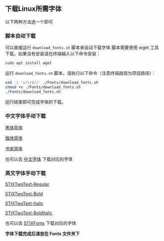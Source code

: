 <!--
 *  =======================================================================
 *  ·······································································
 *  ·······································································
 *  ····Y88b···d88P················888b·····d888·d8b·······················
 *  ·····Y88b·d88P·················8888b···d8888·Y8P·······················
 *  ······Y88o88P··················88888b·d88888···························
 *  ·······Y888P··8888b···88888b···888Y88888P888·888·88888b·····d88b·······
 *  ········888······"88b·888·"88b·888·Y888P·888·888·888·"88b·d88P"88b·····
 *  ········888···d888888·888··888·888··Y8P··888·888·888··888·888··888·····
 *  ········888··888··888·888··888·888···"···888·888·888··888·Y88b·888·····
 *  ········888··"Y888888·888··888·888·······888·888·888··888··"Y88888·····
 *  ·······························································888·····
 *  ··························································Y8b·d88P·····
 *  ···························································"Y88P"······
 *  ·······································································
 *  =======================================================================
 * 
 *  -----------------------------------------------------------------------
 * Author       : 焱铭
 * Date         : 2025-01-13 22:46:40 +0800
 * LastEditTime : 2025-01-14 20:20:12 +0800
 * Github       : https://github.com/YanMing-lxb/
 * FilePath     : /GUET_Thesis_LaTeX/Fonts/Fonts link.md
 * Description  : 
 *  -----------------------------------------------------------------------
 -->

## 下载Linux所需字体

以下两种方法选一个即可

### 脚本自动下载

可以直接运行 `download_fonts.sh` 脚本来自动下载字体
脚本需要使用 wget 工具下载，如果没有安装请在终端输入以下命令安装：

```bash
sudo apt install wget
```

运行 `download_fonts.sh` 脚本，请执行以下命令（注意终端路径为项目路径）：

```bash
sed -i 's/\r$//' ./Fonts/download_fonts.sh
chmod +x ./Fonts/download_fonts.sh
./Fonts/download_fonts.sh
```

运行结束即可完成字体的下载。

### 中文字体手动下载

[黑体简体](https://github.com/jaywcjlove/free-font/raw/refs/heads/main/docs/fonts/%E6%96%B9%E6%AD%A3%E5%AD%97%E4%BD%93%E7%B3%BB%E5%88%97/%E6%96%B9%E6%AD%A3%E4%B9%A6%E5%AE%8B%E7%AE%80%E4%BD%93.ttf)

[楷体简体](https://github.com/jaywcjlove/free-font/raw/refs/heads/main/docs/fonts/%E6%96%B9%E6%AD%A3%E5%AD%97%E4%BD%93%E7%B3%BB%E5%88%97/%E6%96%B9%E6%AD%A3%E6%A5%B7%E4%BD%93%E7%AE%80%E4%BD%93.ttf)

[书宋简体](https://github.com/jaywcjlove/free-font/raw/refs/heads/main/docs/fonts/%E6%96%B9%E6%AD%A3%E5%AD%97%E4%BD%93%E7%B3%BB%E5%88%97/%E6%96%B9%E6%AD%A3%E6%A5%B7%E4%BD%93%E7%AE%80%E4%BD%93.ttf)

也可以去 [中文字体](https://github.com/jaywcjlove/free-font/tree/main/docs/fonts/%E6%96%B9%E6%AD%A3%E5%AD%97%E4%BD%93%E7%B3%BB%E5%88%97) 下载对应的字体

### 英文字体手动下载

[STIXTwoText-Regular](https://github.com/stipub/stixfonts/raw/refs/heads/master/fonts/static_ttf/STIXTwoText-Regular.ttf)

[STIXTwoText-Bold](https://github.com/stipub/stixfonts/raw/refs/heads/master/fonts/static_ttf/STIXTwoText-Bold.ttf)

[STIXTwoText-Italic](https://github.com/stipub/stixfonts/raw/refs/heads/master/fonts/static_ttf/STIXTwoText-Italic.ttf)

[STIXTwoText-BoldItalic](https://github.com/stipub/stixfonts/raw/refs/heads/master/fonts/static_ttf/STIXTwoText-BoldItalic.ttf)

也可以去 [STIXFonts](https://github.com/stipub/stixfonts/tree/master/fonts/static_ttf) 下载对应的字体

**字体下载完成后请放在 Fonts 文件夹下**
